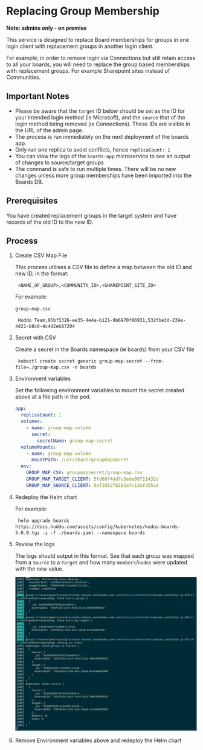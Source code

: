# Replacing Group Membership
**Note: admins only - on premise**

This service is designed to replace Board memberships for groups in one login client with replacement groups in another login client.

For example; in order to remove login via Connections but still retain access to all your boards, you will need to replace the group based memberships with replacement groups. For example Sharepoint sites instead of Communities.

## Important Notes

  - Please be aware that the `target` ID below should be set as the ID for your intended login method (ie Microsoft), and the `source` that of the login method being removed (ie Connections). These IDs are visible in the URL of the admin page.
  - The process is run immediately on the next deployment of the boards app.
  - Only run one replica to avoid conflicts, hence `replicaCount: 1`
  - You can view the logs of the `boards-app` microservice to see an output of changes to source/target groups
  - The command is safe to run multiple times. There will be no new changes unless more group memberships have been imported into the Boards DB.

## Prerequisites
You have created replacement groups in the target system and have records of the old ID to the new ID.

## Process

1. Create CSV Map File

    This process utilises a CSV file to define a map between the old ID and new ID, in the format:

        <NAME_OF_GROUP>,<COMMUNITY_ID>,<SHAREPOINT_SITE_ID>

    For example:

    `group-map.csv`

        Huddo Team,95bf5326-ee35-4e4a-b121-9b6970f86931,532fbe3d-239e-4421-b8c0-4c4d2eb87204

1. Secret with CSV

    Create a secret in the Boards namespace (ie boards) from your CSV file

        kubectl create secret generic group-map-secret --from-file=./group-map.csv -n boards

1. Environment variables

    Set the following environment variables to mount the secret created above at a file path in the pod.

    ```yaml
    app:
      replicaCount: 1
      volumes:
        - name: group-map-volume
          secret:
            secretName: group-map-secret
      volumeMounts:
        - name: group-map-volume
          mountPath: /usr/share/groupmapsecret
      env:
        GROUP_MAP_CSV: groupmapsecret/group-map.csv
        GROUP_MAP_TARGET_CLIENT: 5fd6974dd7c5ede08711432d
        GROUP_MAP_SOURCE_CLIENT: 5ef2d52f6283afc12efd55a4
    ```

1. Redeploy the Helm chart

    For example:

        helm upgrade boards https://docs.huddo.com/assets/config/kubernetes/kudos-boards-5.0.0.tgz -i -f ./boards.yaml --namespace boards

1. Review the logs

    The logs should output in this format. See that each group was mapped from a `Source` to a `Target` and how many `members`/`nodes` were updated with the new value.

    ![Group mapping logs](/assets/boards/admin/group-mapping-logs.png)

1. Remove Environment variables above and redeploy the Helm chart
